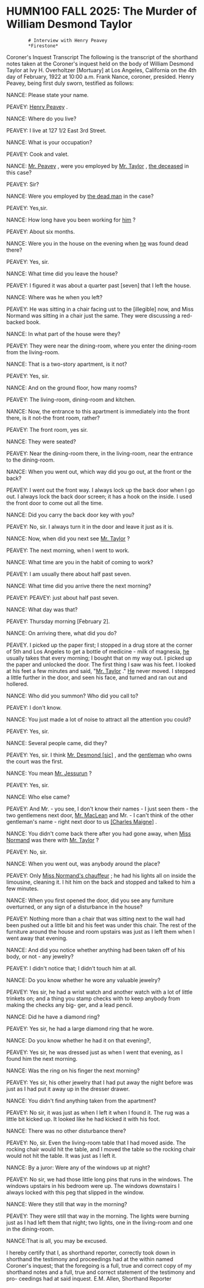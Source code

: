 
   # HUMN100 FALL 2025: The Murder of William Desmond Taylor
   
      
         
            # Interview with Henry Peavey
            *Firestone*
             Coroner's Inquest Transcript The following is the transcript of the shorthand notes
               taken at the Coroner's inquest held on the body of William Desmond Taylor at Ivy H.
               Overholtzer [Mortuary] at Los Angeles, California on the 4th day of February, 1922 at
               10:00 a.m. Frank Nance, coroner, presided. Henry Peavey, being first duly sworn,
               testified as follows:

            NANCE: Please state your name.

            PEAVEY: [Henry Peavey](peavey) .

            NANCE: Where do you live?

            PEAVEY: I live at 127 1/2 East 3rd Street. 

            NANCE: What is your occupation?

            PEAVEY: Cook and valet.

            NANCE: [Mr. Peavey](peavey) , were you employed by [Mr.
                  Taylor](taylor) , [the deceased](taylor)  in this case? 

            PEAVEY: Sir?

            NANCE: Were you employed by [the dead man](taylor)  in the case?

            PEAVEY: Yes,sir.

            NANCE: How long have you been working for [him](taylor) ?

            PEAVEY: About six months.

            NANCE: Were you in the house on the evening when [he](taylor) 
                  was found dead there?

            PEAVEY: Yes, sir.

            NANCE: What time did you leave the house?

            PEAVEY: I figured it was about a quarter past [seven] that I left the
                  house.

            NANCE: Where was he when you left?

            PEAVEY: He was sitting in a chair facing ust to the
               [illegible] now, and Miss Normand was sitting in a chair
               just the same. They were discussing a red-backed book.

            NANCE: In what part of the house were they?

            PEAVEY: They were near the dining-room, where you enter the
                  dining-room from the
               living-room.

            NANCE: That is a two-story apartment, is it not?

            PEAVEY: Yes, sir.

            NANCE: And on the ground floor, how many rooms?

            PEAVEY: The living-room, dining-room
               and kitchen.

            NANCE: Now, the entrance to this
                  apartment is immediately into the front there, is it
               not-the front room, rather?

            PEAVEY: The front room, yes sir.

            NANCE: They were seated?

            PEAVEY: Near the dining-room there, in the
                  living-room, near the entrance to the
                  dining-room. 

            NANCE: When you went out, which way did you go out, at the
                  front or the back?

            PEAVEY: I went out the front way. I always lock up the
                  back door when I go out. I always lock the
                  back door screen; it has a hook
               on the inside. I used the front door to come out all
                  the time.

            NANCE: Did you carry the back door key with you?

            PEAVEY: No, sir. I always turn it in the door and leave it
               just as it is.

            NANCE: Now, when did you next see [Mr. Taylor](taylor) ?

            PEAVEY: The next morning, when I went to work.

            NANCE: What time are you in the habit of coming to work?

            PEAVEY: I am usually there about half past seven.

            NANCE: What time did you arrive there the next morning?

            PEAVEY: PEAVEY: just about half past seven.

            NANCE: What day was that?

            PEAVEY: Thursday morning [February 2].

            NANCE: On arriving there, what did you do?

            PEAVEY. I picked up the paper first; I stopped in a
                  drug store at the corner of 5th and Los Angeles
               to get a bottle of medicine - milk of
                  magnesia, [he](taylor)  usually takes that every morning; I bought
                  that on my way out. I picked up the paper and unlocked the
                  door. The first thing I saw was his feet. I looked at his
                  feet a few minutes and said, "[Mr. Taylor](taylor) ." [He](taylor)  never moved. I
                  stepped a little further in the door, and seen his
                     face, and turned and ran out and
               hollered.

            NANCE: Who did you summon? Who did you call to?

             PEAVEY: I don't know.

            NANCE: You just made a lot of noise to attract all the attention you could?

            PEAVEY: Yes, sir.

            NANCE: Several people came, did they?

            PEAVEY: Yes, sir. I think [Mr. Desmond [sic]](taylor) , and the
                  [gentleman](jessurun)  who owns the court was the
               first.

            NANCE: You mean [Mr. Jessurun](jessurun) ?

            PEAVEY: Yes, sir.

            NANCE: Who else came?

            PEAVEY: And Mr. - you see, I don't know their names - I just seen them - the two
               gentlemens next door, [Mr. MacLean](dougMaclean)  and Mr. - I can't
                  think of the other gentleman's name - right next door to us [[Charles
               Maigne]](maigne) .

            NANCE: You didn't come back there after you had gone away, when [Miss Normand](normand)  was
               there with [Mr. Taylor](taylor) ?

            PEAVEY: No, sir.

            NANCE: When you went out, was anybody around the place? 

            PEAVEY: Only [Miss Normand's chauffeur](normand) ; he had his lights all on inside the limousine,
               cleaning it. I hit him on the back and stopped and talked to him a few minutes.

            NANCE: When you first opened the door, did you see any furniture overturned, or any
               sign of a disturbance in the house?

            PEAVEY: Nothing more than a chair that was sitting next to the wall had been pushed
               out a little bit and his feet was under this chair. The rest of the furniture around
               the house and room upstairs was just as I left them when I went away that
               evening.

            NANCE: And did you notice whether anything had been taken off of his body, or not -
               any jewelry?

            PEAVEY: I didn't notice that; I didn't touch him at all.

             NANCE: Do you know whether he wore any valuable jewelry?

            PEAVEY: Yes sir, he had a wrist watch and another watch with a lot of little trinkets
               on; and a thing you stamp checks with to keep anybody from making the checks any big-
               ger, and a lead pencil.

            NANCE: Did he have a diamond ring?

            PEAVEY: Yes sir, he had a large diamond ring that he wore.

            NANCE: Do you know whether he had it on that evening?,

            PEAVEY: Yes sir, he was dressed just as when I went that evening, as I found him the
               next morning.

            NANCE: Was the ring on his finger the next morning?

            PEAVEY: Yes sir, his other jewelry that I had put away the night before was just as I
               had put it away up in the dresser drawer.

            NANCE: You didn't find anything taken from the apartment?

            PEAVEY: No sir, it was just as when I left it when I found it. The rug was a little
               bit kicked up. It looked like he had kicked it with his foot.

            NANCE: There was no other disturbance there?

            PEAVEY: No, sir. Even the living-room table that I had moved aside. The rocking chair
               would hit the table, and I moved the table so the rocking chair would not hit the
               table. It was just as I left it.

            NANCE: By a juror: Were any of the windows up at night?

            PEAVEY: No sir, we had those little long pins that runs in the windows. The windows
               upstairs in his bedroom were up. The windows downstairs I always locked with this peg
               that slipped in the window.

            NANCE: Were they still that way in the morning?

            PEAVEY: They were still that way in the morning. The lights were burning just as I
               had left them that night; two lights, one in the living-room and one in the
               dining-room.

            NANCE:That is all, you may be excused.

            I hereby certify that I, as shorthand reporter, correctly took down in shorthand the
               testimony and proceedings had at the within named Coroner's inquest; that the
               foregoing is a full, true and correct copy of my shorthand notes and a full, true and
               correct statement of the testimony and pro- ceedings had at said inquest. E.M. Allen,
               Shorthand Reporter


         
      
   
